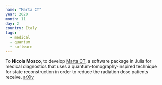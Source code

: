 ```yaml
---
name: "Marta CT" 
year: 2020
month: 11
day: 2
country: Italy
tags:
  - medical 
  - quantum
  - software
---
```

To **Nicola Mosco**, to develop [Marta CT](https://gitlab.com/homodyne-ct/MartaCT.jl), a software package in Julia for medical diagnostics that uses a quantum-tomography-inspired technique for state reconstruction in order to reduce the radiation dose patients receive. [arXiv](https://arxiv.org/abs/2106.12353)
